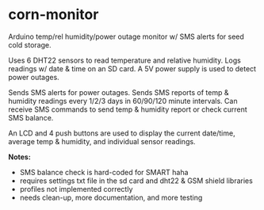 # corn-monitor
Arduino temp/rel humidity/power outage monitor w/ SMS alerts for seed cold storage.

Uses 6 DHT22 sensors to read temperature and relative humidity. Logs readings w/ date & time on an SD card. A 5V power supply is used to detect power outages. 

Sends SMS alerts for power outages. Sends SMS reports of temp & humidity readings every 1/2/3 days in 60/90/120 minute intervals. Can receive SMS commands to send temp & humidity report or check current SMS balance.

An LCD and 4 push buttons are used to display the current date/time, average temp & humidity, and individual sensor readings.

**Notes:**
  - SMS balance check is hard-coded for SMART haha
  - requires settings txt file in the sd card and dht22 & GSM shield libraries
  - profiles not implemented correctly
  - needs clean-up, more documentation, and more testing
